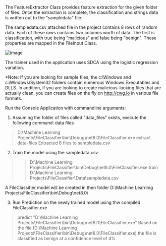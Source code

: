The FeatureExtractor Class provides feature extraction for the given folder of files. Once the extraction is complete, the classification and strings data is written out to the "sampledata" file.

The sampledata.csv attached file in the project contains 8 rows of random data. Each of these rows contains two columns worth of data. The first is classification, with true being "malicious" and false 
being "benign". These properties are mapped in the FileInput Class.

![image](https://github.com/srijan-Git1247/ML.Net-Application-FileClassifier/assets/73276238/1d6f96ae-57f9-4489-a861-b456016ffea2)


The trainer used in the application uses SDCA using the logistic regression variation.


*Note: If you are looking for sample files, the c:\Windows and c:\Windows\System32 folders contain numerous Windows Executables and DLLS. In addition, if you are looking to create malicious-looking files
that are actually clean, you can create files on the fly on http://cwg.io in various file formats.


Run the Console Application with commandline arguments:

1. Assuming the folder of files called "data_files" exists, execute the following command:
   data files

>D:\Machine Learning Projects\FileClassifier\bin\Debug\net8.0\FileClassifier.exe extract data-files
> Extracted 8 files to sampledata.csv

2. Train the model using the sampledata.csv
> >D:\Machine Learning Projects\FileClassifier\bin\Debug\net8.0\FileClassifier.exe train D:\Machine Learning Projects\FileClassifier\Data\sampledata.csv

A FileClassifier model will be created in then folder D:\Machine Learning Projects\FileClassifier\bin\Debug\net8.0\


3. Run Prediction on the newly trained model using thw compiled FileClassifier.exe
> predict "D:\Machine Learning Projects\FileClassifier\bin\Debug\net8.0\FileClassifier.exe"
> Based on the file (D:\Machine Learning Projects\FileClassifier\bin\Debug\net8.0\FileClassifier.exe) the file is classified as benign at a confidence level of 4%
